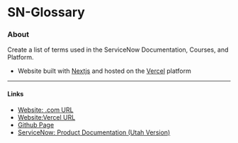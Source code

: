 # SN-Glossary

### About
Create a list of terms used in the ServiceNow Documentation, Courses, and Platform.

- Website built with [Nextjs](https://nextjs.org/docs) and hosted on the [Vercel](https://vercel.com/) platform

---
#### Links
- [Website: .com URL](www.sn-glossary.com)
- [Website:Vercel URL](https://sn-glossary.vercel.app/)
- [Github Page](https://jazicorn.github.io/sn-glossary/)
- [ServiceNow: Product Documentation (Utah Version)](https://docs.servicenow.com/bundle/utah-product-directory/page/product-directory/reference/product-directory.html)
